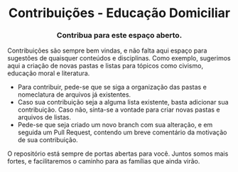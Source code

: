 <h1 align="center">Contribuições - Educação Domiciliar</h1>
<h3 align="center">Contribua para este espaço aberto.</h3>

Contribuições são sempre bem vindas, e não falta aqui espaço para sugestões de quaisquer conteúdos e disciplinas. Como exemplo, sugerimos aqui a criação de novas pastas e listas para tópicos como civismo, educação moral e literatura.

- Para contribuir, pede-se que se siga a organização das pastas e nomeclatura de arquivos já existentes. 
- Caso sua contribuição seja a alguma lista existente, basta adicionar sua contribuição. Caso não, sinta-se a vontade para criar novas pastas e arquivos de listas. 
- Pede-se que seja criado um novo branch com sua alteração, e em seguida um Pull Request, contendo um breve comentário da motivação de sua contribuição.

O repositório está sempre de portas abertas para você. Juntos somos mais fortes, e facilitaremos o caminho para as famílias que ainda virão.